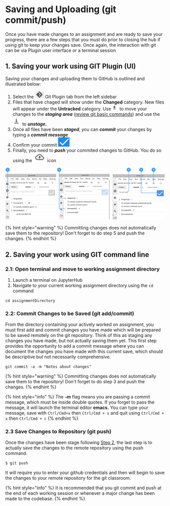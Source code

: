 # Saving and Uploading \(git commit/push\)

Once you have made changes to an assignment and are ready to save your progress, there are a few steps that you must do prior to closing the hub if using git to keep your changes save. Once again, the interaction with git can be via Plugin user interface or a terminal session

## 1. Saving your work using GIT Plugin \(UI\)

 Saving your changes and uploading them to GitHub is outlined and illustrated below:

1. Select the ![](../.gitbook/assets/screen-shot-2019-08-14-at-10.28.01-am.png) Git Plugin tab from the left sidebar
2. Files that have chaged will show under the **Changed** category. New files will appear under the **Untracked** category. Use![](../.gitbook/assets/image%20%2812%29.png) to move your changes to the _**staging area**_ \([review git basic commands](overview.md)\) and use the ![](../.gitbook/assets/screen-shot-2019-08-14-at-11.41.17-am.png) to _**unstage.**_
3. Once all files have been _**staged**_, you can _**commit**_  your changes by typing a _**commit message**_
4. Confirm your commit ![](../.gitbook/assets/screen-shot-2019-08-14-at-10.34.08-am.png) 
5. Finally, you need to _**push**_  your commited changes to GitHub. You  do so using the  ![](../.gitbook/assets/screen-shot-2019-08-14-at-11.42.24-am.png) icon

![Git stage-commit-push flow via plugin UI](../.gitbook/assets/git-commit-plugin-flow.png)

{% hint style="warning" %}
Committing changes does not automatically save them to the repository! Don't forget to do step 5 and push the changes.
{% endhint %}

## 2. Saving your work using GIT command line

### 2.1: Open terminal and move to working assignment directory

1. Launch a terminal on JupyterHub 
2. Navigate to your current working assignment directory using the `cd` command

```
cd assignmentDirectory
```

### 2.2: Commit Changes to be Saved \(git add/commit\)

From the directory containing your actively worked on assignment, you must first add and commit changes you have made which will be prepared to be saved remotely on the git repository. Think of this as staging any changes you have made, but not actually saving them yet. This first step provides the opportunity to add a commit message where you can document the changes you have made with this current save, which should be descriptive but not necessarily comprehensive.

```
git commit -a -m "Notes about changes"
```

{% hint style="warning" %}
Committing changes does not automatically save them to the repository! Don't forget to do step 3 and push the changes.
{% endhint %}

{% hint style="info" %}
The _**-m**_ flag means you are passing a commit message, which must be inside double quotes. If you forget to pass the message, it will launch the terminal editor **emacs.** You can type your message, save with `Ctrl/Cmd+x` then `Ctrl/Cmd + s` and quit using `Ctrl/Cmd +` `x` then `Ctrl/Cmd + c`
{% endhint %}

### 2.3 Save Changes to Repository \(git push\)

Once the changes have been stage following [Step 2](), the last step is to actually save the changes to the remote repository using the push command.

```
$ git push
```

It will require you to enter your github credentials and then will begin to save the changes to your remote repository for the git classroom. 

{% hint style="info" %}
 It is recommended that you git commit and push at the end of each working session or whenever a major change has been made to the codebase.
{% endhint %}

